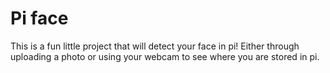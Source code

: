 # Pi face

This is a fun little project that will detect your face in pi! Either through uploading a photo or using your webcam to see where you are stored in pi. 
